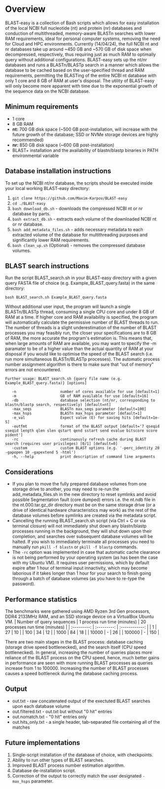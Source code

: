 # Overview
BLAST-easy is a collection of Bash scripts which allows for easy installation of the local NCBI full nucleotide (nt) and protein (nr) databases and conduction of multithreaded, memory-aware BLASTn searches with lower RAM requirements, ideal for personal computer systems, removing the need for Cloud and HPC environments. Currently (14/04/24), the full NCBI nt and nr databases take up around ~450 GB and ~570 GB of disk space when decompressed, respectively, thus requiring just as much RAM to optimally query without additional configurations. BLAST-easy sets up the nt/nr databases and runs a BLASTn/BLASTp search in a manner which allows the database to be cached based on the user-specified thread and RAM requirements, permitting the BLASTing of the entire NCBI nt database with only 1 core and 8 GB of RAM at user's disposal. The utility of BLAST-easy will only become more apparent with time due to the exponential growth of the sequence data on the NCBI database.

## Minimum requirements
- 1 core
- 8 GB RAM
- **nt:** 700 GB disk space (~500 GB post-installation, will increase with the future growth of the database; SSD or NVMe storage devices are highly recommended)
- **nr:** 850 GB disk space (~600 GB post-installation)
- BLAST+ installation and the availability of blastn/blastp binaries in PATH environmental variable

## Database installation instructions
To set up the NCBI nt/nr database, the scripts should be executed inside your local working BLAST-easy directory:
  1) ```git clone https://github.com/Maxim-Karpov/BLAST-easy```
  2) ```cd ./BLAST-easy```
  3) ```bash download_db.sh``` - downloads the compressed NCBI nt or nr database by parts.
  4) ```bash extract_db.sh``` - extracts each volume of the downloaded NCBI nt or nr database.
  5) ```bash add_metadata_files.sh``` - adds necessary metadata to each extracted volume of the database for multithreading purposes and significantly lower RAM requirements.
  6) ```bash clean_up.sh``` (Optional) -  removes the compressed database volumes.

## BLAST search instructions
Run the script BLAST_search.sh in your BLAST-easy directory with a given query FASTA file of choice (e.g. Example_BLAST_query.fasta) in the same directory:

```
bash BLAST_search.sh Example_BLAST_query.fasta
```

Without additional user input, the program will launch a single BLASTn/BLASTp thread, consuming a single CPU core and under 8 GB of RAM at a time. If higher core and RAM availability is specified, the program will automatically calculate the permissive number of BLAST threads to run. The number of threads is a slight underestimation of the number of BLAST processes you may feasibly run, the closer your specifications are to 8 GB of RAM, the more accurate the program's estimation is. This means that, when large amounts of RAM are available, you may want to specify the -m paramater to be of a higher value than the actual quantity of RAM at your disposal if you would like to optimise the speed of the BLAST search (i.e. run more simultaneous BLASTn/BLASTp processes). The automatic process number assignment algorithm is there to make sure that "out of memory" errors are not encountered.

```
Further usage: BLAST_search.sh {query file name (e.g. Example_BLAST_query.fasta)} [options] 

   -n                    number of cores available for use [default=1]
   -m                    GB of RAM available for use [default=16]
   -db                   database selection (nt/nr, corresponding to blastn/blastp search, respectively) [default=nt]
   -max_seqs             BLASTn max_seqs parameter [default=100]
   -max_hsps             BLASTn max_hsps parameter [default=1]
   -e_val                Expect value (E) for saving hits [default=1e-5]
   -outfmt               format of the BLAST output [default='7 qseqid sseqid length qlen slen qstart qend sstart send evalue bitscore score pident']
   -rc                   continuously refresh cache during BLAST search (requires user privileges) [0/1] [default=0]
   -custom               custom BLAST options (e.g. '-perc_identity 20 -gapopen 10 -gapextend 5 -html')
   -h, --help            print description of command line arguments
```

## Considerations
 - If you plan to move the fully prepared database volumes from one storage drive to another, you may need to re-run the add_metadata_files.sh in the new directory to reset symlinks and avoid possible Segmentation fault (core dumped) errors i.e. the nt.ndb file in the nt.000.tar.gz_dir directory must be on the same storage drive (or a drive of identical hardware characteristics may work) as the rest of the database volumes before symlinks are created via the metadata script.
 - Cancelling the running BLAST_search.sh script (via Ctrl + C or via terminal closure) will not immediately shut down any blastn/blastp processes running in the background, they will shut down upon their completion, and searches over subsequent database volumes will be halted. If you wish to immediately terminate all processes you need to manually run ```pkill -f blastn``` or ```pkill -f blastp``` commands.
 - The ```-rc``` option was implemented in case that automatic cache clearance is not being performed by your operating system (as has been the case with my Ubuntu VM). It requires user permissions, which by default expire after 1 hour of terminal input innactivity, which may become laborious if it takes longer than 1 hour for your search to finish going through a batch of database volumes (as you have to re-type the password).

## Performance statistics 
The benchmarks were gathered using AMD Ryzen 3rd Gen processors, DDR4 2133MHz RAM, and an SSD storage device on a VirtualBox Ubuntu VM.
| Number of query sequences | 1 process run time (minutes) | 20 processes run time (minutes) |
| :---------: | :---------: | :------------: | 
| 1 | 27  | 10 |
| 100 | 34 | 12 |
| 1000 | 84 | 18 |
| 10000 | - | 26 |
| 100000 | - | 150 |

There are two main stages in the BLAST process: database caching (storage drive speed bottlenecked), and the search itself (CPU speed bottlenecked). In general, increasing the number of queries places more reliance of the BLAST process on the CPU speed, hence, much better gains in performance are seen with more running BLAST processes as queries increase from 1 to 100000. Increasing the number of BLAST processes causes a speed bottleneck during the database caching process.

## Output
- out.txt - raw concatenated output of the exectuted BLAST searches upon each database volume
- out.filtered.txt - out.txt but without "0 hit" entries
- out.nomatch.txt - "0 hit" entries only
- out.hits_only.txt - a single header, tab-separated file containing all of the matches

## Future implementations
  1) Single-script installation of the database of choice, with checkpoints.
  2) Ability to run other types of BLAST searches.
  3) Improved BLAST process number estimation algorithm.
  4) Database de-installation script.
  5) Correction of the output to correctly match the user designated ```-max_hsps``` parameter.
